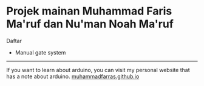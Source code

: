 # Projek mainan Muhammad Faris Ma'ruf dan Nu'man Noah Ma'ruf

Daftar

*	Manual gate system
---
If you want to learn about arduino, you can visit my personal website that has a note about arduino. [muhammadfarras.github.io](muhammadfarras.github.io])
